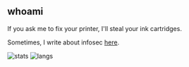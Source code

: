 ## whoami
If you ask me to fix your printer, I'll steal your ink cartridges.

Sometimes, I write about infosec [here](https://gatari.gitbook.io/main/).

![stats](https://api.githubtrends.io/user/svg/gatariee/repos?time_range=three_months&group=other&loc_metric=changed&theme=dark)
![langs](https://github-readme-stats.vercel.app/api/top-langs/?username=gatariee&layout=compact&show_icons=true&theme=dark)
